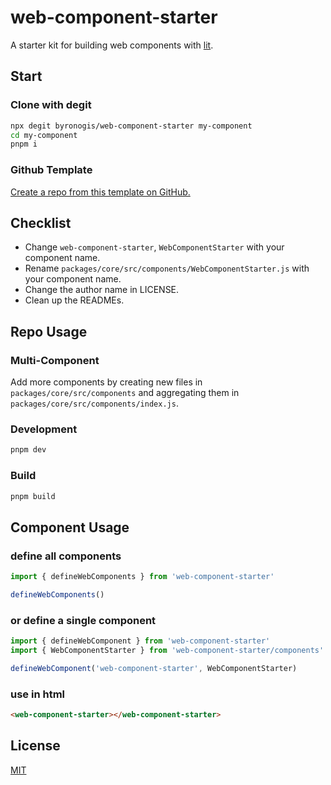 # web-component-starter

A starter kit for building web components with [lit](https://lit.dev/).

## Start

### Clone with degit

```bash
npx degit byronogis/web-component-starter my-component
cd my-component
pnpm i
```

### Github Template

[Create a repo from this template on GitHub.](https://github.com/byronogis/web-component-starter/generate)

## Checklist

- Change `web-component-starter`, `WebComponentStarter` with your component name.
- Rename `packages/core/src/components/WebComponentStarter.js` with your component name.
- Change the author name in LICENSE.
- Clean up the READMEs.

## Repo Usage

### Multi-Component

Add more components by creating new files in `packages/core/src/components` and aggregating them in `packages/core/src/components/index.js`.

### Development

```bash
pnpm dev
```

### Build

```bash
pnpm build
```

## Component Usage

### define all components

```js
import { defineWebComponents } from 'web-component-starter'

defineWebComponents()
```

### or define a single component

```js
import { defineWebComponent } from 'web-component-starter'
import { WebComponentStarter } from 'web-component-starter/components'

defineWebComponent('web-component-starter', WebComponentStarter)
```

### use in html

```html
<web-component-starter></web-component-starter>
```

## License

[MIT](./LICENSE)
